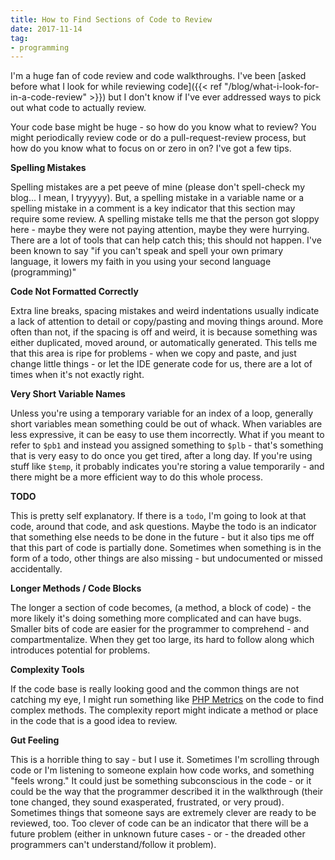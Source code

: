 ```yaml
---
title: How to Find Sections of Code to Review
date: 2017-11-14
tag:
- programming
---
```

I'm a huge fan of code review and code walkthroughs.  I've been [asked before what I look for while reviewing code]({{< ref "/blog/what-i-look-for-in-a-code-review" >}}) but I don't know if I've ever addressed ways to pick out what code to actually review.

<!--more-->

Your code base might be huge - so how do you know what to review?  You might periodically review code or do a pull-request-review process, but how do you know what to focus on or zero in on?  I've got a few tips.

**Spelling Mistakes** 

Spelling mistakes are a pet peeve of mine (please don't spell-check my blog... I mean, I tryyyyy).  But, a spelling mistake in a variable name or a spelling mistake in a comment is a key indicator that this section may require some review.  A spelling mistake tells me that the person got sloppy here - maybe they were not paying attention, maybe they were hurrying.  There are a lot of tools that can help catch this; this should not happen.  I've been known to say "if you can't speak and spell your own primary language, it lowers my faith in you using your second language (programming)"

**Code Not Formatted Correctly**

Extra line breaks, spacing mistakes and weird indentations usually indicate a lack of attention to detail or copy/pasting and moving things around.  More often than not, if the spacing is off and weird, it is because something was either duplicated, moved around, or automatically generated.  This tells me that this area is ripe for problems - when we copy and paste, and just change little things - or let the IDE generate code for us, there are a lot of times when it's not exactly right.

**Very Short Variable Names**

Unless you're using a temporary variable for an index of a loop, generally short variables mean something could be out of whack.  When variables are less expressive, it can be easy to use them incorrectly.  What if you meant to refer to `$pb1` and instead you assigned something to `$plb` - that's something that is very easy to do once you get tired, after a long day.  If you're using stuff like `$temp`, it probably indicates you're storing a value temporarily - and there might be a more efficient way to do this whole process.

**TODO**

This is pretty self explanatory.  If there is a `todo`, I'm going to look at that code, around that code, and ask questions.  Maybe the todo is an indicator that something else needs to be done in the future - but it also tips me off that this part of code is partially done.  Sometimes when something is in the form of a todo, other things are also missing - but undocumented or missed accidentally.

**Longer Methods / Code Blocks**

The longer a section of code becomes, (a method, a block of code) - the more likely it's doing something more complicated and can have bugs.  Smaller bits of code are easier for the programmer to comprehend - and compartmentalize.  When they get too large, its hard to follow along which introduces potential for problems.

**Complexity Tools**

If the code base is really looking good and the common things are not catching my eye, I might run something like [PHP Metrics](http://phpmetrics.org) on the code to find complex methods.  The complexity report might indicate a method or place in the code that is a good idea to review.

**Gut Feeling**

This is a horrible thing to say - but I use it.  Sometimes I'm scrolling through code or I'm listening to someone explain how code works, and something "feels wrong."  It could just be something subconscious in the code - or it could be the way that the programmer described it in the walkthrough (their tone changed, they sound exasperated, frustrated, or very proud).  Sometimes things that someone says are extremely clever are ready to be reviewed, too.  Too clever of code can be an indicator that there will be a future problem (either in unknown future cases - or - the dreaded other programmers can't understand/follow it problem). 